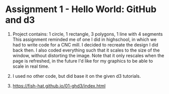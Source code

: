 Assignment 1 - Hello World: GitHub and d3  
===

1. Project contains: 1 circle, 1 rectangle, 3 polygons, 1 line with 4 segments
	This assignment reminded me of one I did in highschool, in which we had to write code for a CNC mill. I decided to recreate the design I did back then. I also coded everything such that it scales to the size of the window, without distorting the image. Note that it only rescales when the page is refreshed, in the future I'd like for my graphics to be able to scale in real time.
	
2. I used no other code, but did base it on the given d3 tutorials.

3. https://fish-hat.github.io/01-ghd3/index.html